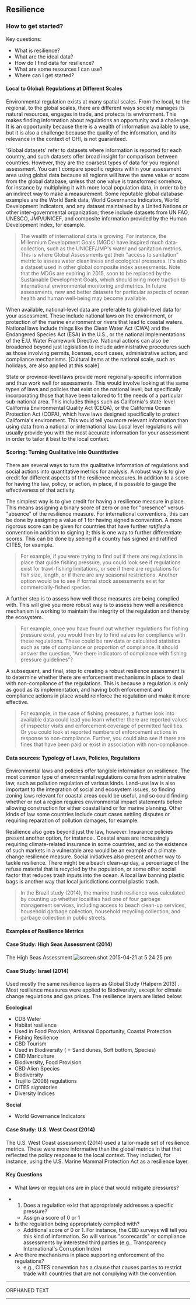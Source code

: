 ## Resilience

### How to get started?

Key questions:
* What is resilience?
* What are the ideal data?
* How do I find data for resilience?
* What are some resources I can use?
* Where can I get started?

#### Local to Global: Regulations at Different Scales

Environmental regulation exists at many spatial scales. From the local, to the regional, to the global scales, there are different ways society manages its natural resources, engages in trade, and protects its environment. This makes finding information about regulations an opportunity and a challenge. It is an opportunity because there is a wealth of information available to use, but it is also a challenge because the quality of the information, and its relevance in the context of OHI, is not guaranteed.

'Global datasets' refer to datasets where information is reported for each country, and such datasets offer broad insight for comparison between countries. However, they are the coarsest types of data for you regional assessment. You can't compare specific regions within your assessment area using global data because all regions will have the same value or score from the global database, unless that one value is transformed somehow, for instance by multiplying it with more local population data, in order to be an indirect way to make a measurement. Some reputable global database examples are the World Bank data, World Governance Indicators, World Development Indicators, and any dataset maintained by a United Nations or other inter-governmental organization; these include datasets from UN FAO, UNESCO, JMP/UNICEF, and composite information provided by the Human Development Index, for example.

> The wealth of international data is growing. For instance, the Millennium Development Goals (MGDs) have inspired much data-collection, such as the UNICEF/JMP's water and sanitation metrics. This is where Global Assessments get their "access to sanitation" metric to assess water cleanliness and ecological pressures. It's also a dataset used in other global composite index assessments. Note that the MDGs are expiring in 2015, soon to be replaced by the Sustainable Development Goals, which should bring more traction to international environmental monitoring and metrics. In future assessments, new and better datasets for particular aspects of ocean health and human well-being may become available.

When available, national-level data are preferable to global-level data for your assessment. These include national laws on the environment, or protection of the marine environment or rivers that lead to coastal waters. National laws include things like the Clean Water Act (CWA) and the Endangered Species Act (ESA) in the U.S., or the national implementations of the E.U. Water Framework Directive. National actions can also be broadened beyond just legislation to include administrative procedures such as those involving permits, licenses, court cases, administrative action, and compliance mechanisms. [Cultural items at the national scale, such as holidays, are also applied at this scale]

State or province-level laws provide more regionally-specific information and thus work well for assessments. This would involve looking at the same types of laws and policies that exist on the national level, but specifically incorporating those that have been tailored to fit the needs of a particular sub-national area. This includes things such as California's state-level California Environmental Quality Act (CEQA), or the California Ocean Protection Act (COPA), which have laws designed specifically to protect California's environment. This would tell you more relevant information than using data from a national or international law. Local level regulations will usually provide you with the most accurate information for your assessment in order to tailor it best to the local context.

#### Scoring: Turning Qualitative into Quantitative

There are several ways to turn the qualitative information of regulations and social actions into quantitative metrics for analysis. A  robust way is to give credit for different aspects of the resilience measures. In addition to a score for having the law, policy, or action, in place, it is possible to gauge the effectiveness of that activity.

The simplest way is to give credit for having a resilience measure in place. This means assigning a binary score of zero or one for "presence" versus "absence" of the resilience measure. For international conventions, this can be done by assigning a value of 1 for having signed a convention. A more rigorous score can be given for countries that have further *ratified* a convention in addition to signing it; this is one way to further differentiate scores. This can be done by seeing if a country has signed and ratified CITES, for example.

> For example, if you were trying to find out if there are regulations in place that guide fishing pressure, you could look see if regulations exist for trawl-fishing limitations, or see if there are regulations for fish size, length, or if there are any seasonal restrictions. Another option would be to see if formal stock assessments exist for commercially-fished species.

A further step is to assess how well those measures are being complied with. This will give you more robust way is to assess how well a resilience  mechanism is working to maintain the integrity of the regulation and thereby the ecosystem.

> For example, once you have found out whether regulations for fishing pressure exist, you would then try to find values for compliance with these regulations. These could be raw data or calculated statistics such as rate of compliance or proportion of compliance. It should answer the question, "Are there indicators of compliance with fishing pressure guidelines"?

A subsequent, and final, step to creating a robust resilience assessment is to determine whether there are enforcement mechanisms in place to deal with non-compliance of the regulations. This is because a regulation is only as good as its implementation, and having both enforcement and compliance actions in place would reinforce the regulation and make it more effective.

> For example, in the case of fishing pressures, a further look into available data could lead you learn whether there are reported values of inspector visits and enforcement coverage of permitted facilities. Or you could look at reported numbers of enforcement actions in response to non-compliance. Further, you could also see if there are fines that have been paid or exist in association with non-compliance.

#### Data sources: Typology of Laws, Policies, Regulations

<!---Link to Courtney's Google Doc-->

Environmental laws and policies offer tangible information on resilience. The most common type of environmental regulations come from administrative law, such as pollution regulation of various kinds. Land-use law is also important to the integration of social and ecosystem issues, so finding zoning laws relevant for coastal areas could be useful, and so could finding whether or not a region requires environmental impact statements before allowing construction for either coastal land or for marine planning. Other kinds of law some countries include court cases settling disputes or requiring reparation of pollution damages, for example.

Resilience also goes beyond just the law, however. Insurance policies present another option, for instance.. Coastal areas are increasingly requiring climate-related insurance in some countries, and so the existence of such markets in a vulnerable area would be an example of a climate change resilience measure. Social initiatives also present another way to tackle resilience. There might be a beach clean-up day, a percentage of the refuse material that is recycled by the population, or some other social factor that reduces trash inputs into the ocean. A local law banning plastic bags is another way that local jurisdictions control plastic trash.

> In the Brazil study (2014), the marine trash resilience was calculated by counting up whether localities had one of four garbage management services, including access to beach clean-up services, household garbage collection, household recycling collection, and garbage collection in public streets. <!---Julie's MS--->

#### **Examples of Resilience Metrics**

#### Case Study: High Seas Assessment (2014)

<!---To be developed--->
The High Seas Assessment
![screen shot 2015-04-21 at 5 24 25 pm](https://cloud.githubusercontent.com/assets/5891909/7570140/a272d48e-f7c2-11e4-988d-c3a80d97398a.png)


#### Case Study: Israel (2014)

Used mostly the same resilience layers as Global Study (Halpern 2013) <!---Julie, is this true?--->. Most resilience measures were applied to Biodiversity, except for climate change regulations and gas prices. The resilience layers are listed below:

**Ecological**
* CDB Water
* Habitat resilience
* Used in Food Provision, Artisanal Opportunity, Coastal Protection
* Fishing Resilience
* CBD Tourism
* Used in Biodiversity ( = Sand dunes, Soft bottom, Species)
* CBD Mariculture
* Biodiversity, Food Provision
* CBD Alien Species
* Biodiversity
* Trujillo (2008) regulations
* CITES signatories
* Diversity Indices

**Social**
* World Governance Indicators


#### Case Study: U.S. West Coast (2014)

The U.S. West Coast assessment (2014) used a tailor-made set of resilience metrics. These were more informative than the global metrics in that that reflected the policy response to the local context. They included, for instance, using the U.S. Marine Mammal Protection Act as a resilience layer.


#### Key Questions
<!---from Julie's MS--->
* What laws or regulations are in place that would mitigate pressures?
<!---From Courtney's GoogleDoc--->

* 1. Does a regulation exist that appropriately addresses a specific pressure?
   * Assign a score of 0 or 1
 * Is the regulation being appropriately complied with?
    * Additional score of 0 or 1. For instance, the CBD surveys will tell you this kind of information. So will various "scorecards" or compliance assessments by interested third parties (e.g., Transparency International's Corruption Index)
 * Are there mechanisms in place supporting enforcement of the regulations?
    * e.g., CITES convention has a clause that causes parties to restrict trade with countries that are not complying with the convention





****************
ORPHANED TEXT
****************

<!---Note Ecuador's approach to Natural Products:
Very low data for species, so it has been hard to advance this goal, unknown for each global product. but they did look up FAO data and found 3 products by country
but they need to be looking for data for things they actually produce, like madera, leña de manglares, sea horses, they do have data for ornamental species in Sta Elena (not sure if they have data (tonnes) of catch of these species) they have good resilience measures, should add these Maybe they should ignore this goal all together? → they can decide to, but first I think they should think about what natural products are actually important to the area: we’ve heard about mangrove wood before--->
